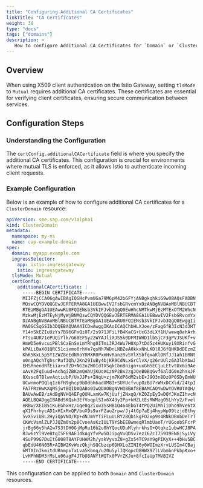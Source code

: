 ```yaml
---
title: "Configuring Additional CA Certificates"
linkTitle: "CA Certificates"
weight: 30
type: "docs"
tags: ["domains"]
description: >
   How to configure Additional CA Certificates for `Domain` or `ClusterDomain`
---
```

## Overview
When using X509 client authentication on the Istio Gateway, setting `tlsMode` to `Mutual` requires additional CA certificates. These certificates are essential for verifying client certificates, ensuring secure communication between services.

## Configuration Steps

### Understanding the Configuration
The `certConfig.additionalCACertificate` field is where you specify the additional CA certificates. This configuration is crucial for environments where mutual TLS is enforced, as it allows Istio to authenticate incoming client requests.


### Example Configuration
Below is an example of how to configure additional CA certificates for a `ClusterDomain` resource:

```yaml
apiVersion: sme.sap.com/v1alpha1
kind: ClusterDomain
metadata:
  namespace: my-ns
  name: cap-example-domain
spec:
  domain: myapp.example.com
  ingressSelector:
    app: istio-ingressgateway
    istio: ingressgateway
  tlsMode: Mutual
  certConfig:
    additionalCACertificate: |
      -----BEGIN CERTIFICATE-----
      MIIFZjCCA06gAwIBAgIQGHcPvmUGa79M6pM42bGFYjANBgkqhkiG9w0BAQsFADBN
      MQswCQYDVQQGEwJERTERMA8GA1UEBwwIV2FsbGRvcmYxDzANBgNVBAoMBlNBUCBT
      RTEaMBgGA1UEAwwRU0FQIENsb3VkIFJvb3QgQ0EwHhcNMTkwMjEzMTExOTM2WhcN
      MzkwMjEzMTEyNjMyWjBNMQswCQYDVQQGEwJERTERMA8GA1UEBwwIV2FsbGRvcmYx
      DzANBgNVBAoMBlNBUCBTRTEaMBgGA1UEAwwRU0FQIENsb3VkIFJvb3QgQ0EwggIi
      MA0GCSqGSIb3DQEBAQUAA4ICDwAwggIKAoICAQChbHLXJoe/zFag6fB3IcN3d3HT
      Y14nSkEZIuUzYs7B96GFxQi0T/2s971JFiLfB4KaCG+UcG3dLXf1H/wewq8ahArh
      FTsu4UR71ePUQiYlk/G68EFSy2zWYAJliXJS5k0DFMIWHD1lbSjCF3gPVJSUKf+v
      HmWD5e9vcuiPBlSCaEnSeimYRhg0ITmi3RJ4Wu7H0Xp7tDd5z4HUKuyi9XRinfvG
      kPALiBaX01QRC51cixmo0rhVe7qsNh7WDnLNBZeA0kkxNhLKDl8J6fQHKDdDEzmZ
      KhK5KxL5p5YIZWZ8eEdNRoYRMXR0PxmHvRanzRvSVlXSbfqxaKlORfJJ1ah1bRNt
      o0ngAQchTghsrRuf3Qh/2Kn29IuBy4bjKR9CdNLxGrClvX/q26rUUlz6A3lbXbwJ
      EHSRnendRfEiia+xfZD+NG2oZW0IdTXSqkCbnBnign+uxGH5ECjuLEtvtUx6i9Ae
      xAvK2FqIuud+AchqiZBKzmQAhUjKUoACzNP2Bx2zgJOeB0BqGvf6aldG0n2hYxJF
      8Xssc8TBlwvAqtiubP/UxJJPs+IHqU+zjm7KdP6dM2sbE+J9O3n8DzOP0SDyEmWU
      UCwnmoPOQlq1z6fH9ghcp9bDdbh6adXM8I+SUYUcfvupOzBU7rWHxDCXld/24tpI
      FA7FRzHwKXqMSjwtBQIDAQABo0IwQDAOBgNVHQ8BAf8EBAMCAQYwDwYDVR0TAQH/
      BAUwAwEB/zAdBgNVHQ4EFgQUHLxmKw7KjUufjZNxqQ/KZ0ZpEyIwDQYJKoZIhvcN
      AQELBQADggIBABdSKQsh3EfVoqplSIx6X43y2Pp+kHZLtEsRWMzgO5LhYy2/Fvel
      eRBw/XEiB5iKuEGhxHz/Gqe0gZixw3SsHB1Q464EbGT4tPQ2UiMhiiDho9hVe6tX
      qX1FhrhycAD1xHIxMxQP/buX9s9arFZauZrpw/Jj4tGp7aEj4hypWpO9tzjdBthy
      5vXSviU8L2HyiQpVND/Rp+dNJmVYTiFLuULRY28QbikgFO2xp9s4RNkDBnbDeTrT
      CKWcVsmlZLPJJQZm0n2p8CvoeAsKzIULT9YSbEEBwmeqRlmbUaoT/rUGoobSFcrP
      jrBg66y5hA2w7S3tDH0GjMpRu16b2u0hYQocUDuMlyhrkhsO+Qtqkz1ubwHCJ8PA
      RJw6zYl9VeBtgI5F69AEJdkAgYfvPw5DJipgVuQDSv7ezi6ZcI75939ENGjSyLVy
      4SuP99G7DuItG008T8AYFUHAM2h/yskVyvoZ8+gZx54TC9aY9gPIKyX++4bHv5BC
      qbEdU46N05R+AIBW2KvWozQkjhSQCbzcp6DHXLoZINI6y0WOImzXrvLUSIm4CBaj
      6MTXInIkmitdURnmpxTxLva5Kbng/u20u5ylIQKqpcD8HWX97lLVbmbnPkbpKxo+
      LvHPhNDM3rMsLu06agF4JTbO8ANYtWQTx0PVrZKJu+8fcIaUp7MVBIVZ
      -----END CERTIFICATE-----

```

This configuration can be applied to both `Domain` and `ClusterDomain` resources.





